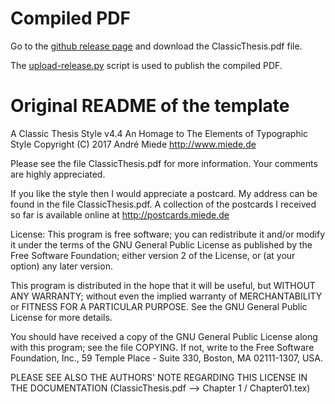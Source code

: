 # Compiled PDF

Go to the [github release page](https://github.com/Enucatl/phd-thesis/releases/latest) and download the ClassicThesis.pdf file.

The
[upload-release.py](https://gist.github.com/Enucatl/e120930a45783dbd34d63cd57e95a052)
script is used to publish the compiled PDF.


# Original README of the template
A Classic Thesis Style v4.4
An Homage to The Elements of Typographic Style
Copyright (C) 2017 André Miede http://www.miede.de

Please see the file ClassicThesis.pdf for more information.
Your comments are highly appreciated.

If you like the style then I would appreciate a postcard. My address
can be found in the file ClassicThesis.pdf. A collection of the
postcards I received so far is available online at
http://postcards.miede.de

License:
This program is free software; you can redistribute it and/or modify
it under the terms of the GNU General Public License as published by
the Free Software Foundation; either version 2 of the License, or
(at your option) any later version.

This program is distributed in the hope that it will be useful,
but WITHOUT ANY WARRANTY; without even the implied warranty of
MERCHANTABILITY or FITNESS FOR A PARTICULAR PURPOSE.  See the
GNU General Public License for more details.

You should have received a copy of the GNU General Public License
along with this program; see the file COPYING.  If not, write to
the Free Software Foundation, Inc., 59 Temple Place - Suite 330,
Boston, MA 02111-1307, USA.

PLEASE SEE ALSO THE AUTHORS' NOTE REGARDING THIS LICENSE
IN THE DOCUMENTATION (ClassicThesis.pdf --> Chapter 1 / Chapter01.tex)
